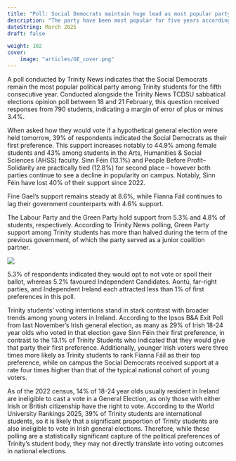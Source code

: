 ```yaml
---
title: "Poll: Social Democrats maintain huge lead as most popular party among Trinity students"
description: "The party have been most popular for five years according to polling by Trinity News"
dateString: March 2025
draft: false

weight: 102
cover:
    image: "articles/GE_cover.png"
---
```

A poll conducted by Trinity News indicates that the Social Democrats remain the most popular political party among Trinity students for the fifth consecutive year. Conducted alongside the Trinity News TCDSU sabbatical elections opinion poll between 18 and 21 February, this question received responses from 790 students, indicating a margin of error of plus or minus 3.4%.

When asked how they would vote if a hypothetical general election were held tomorrow, 39% of respondents indicated the Social Democrats as their first preference. This support increases notably to 44.9% among female students and 43% among students in the Arts, Humanities & Social Sciences (AHSS) faculty. Sinn Féin (13.1%) and People Before Profit–Solidarity are practically tied (12.8%) for second place – however both parties continue to see a decline in popularity on campus. Notably, Sinn Féin have lost 40% of their support since 2022. 

Fine Gael’s support remains steady at 8.6%, while Fianna Fáil continues to lag their government counterparts with 4.6% support. 

The Labour Party and the Green Party hold support from 5.3% and 4.8% of students, respectively. According to Trinity News polling, Green Party support among Trinity students has more than halved during the term of the previous government, of which the party served as a junior coalition partner.

![](articles/GE_1.png)

5.3% of respondents indicated they would opt to not vote or spoil their ballot, whereas 5.2% favoured Independent Candidates. Aontú, far-right parties, and Independent Ireland each attracted less than 1% of first preferences in this poll. 

Trinity students’ voting intentions stand in stark contrast with broader trends among young voters in Ireland. According to the Ipsos B&A Exit Poll from last November’s Irish general election, as many as 29% of Irish 18-24 year olds who voted in that election gave Sinn Féin their first preference, in contrast to the 13.1% of Trinity Students who indicated that they would give that party their first preference. Additionally, younger Irish voters were three times more likely as Trinity students to rank Fianna Fáil as their top preference, while on campus the Social Democrats received support at a rate four times higher than that of the typical national cohort of young voters.

As of the 2022 census, 14% of 18-24 year olds usually resident in Ireland are ineligible to cast a vote in a General Election, as only those with either Irish or British citizenship have the right to vote. According to the World University Rankings 2025, 39% of Trinity students are international students, so it is likely that a significant proportion of Trinity students are also ineligible to vote in Irish general elections. Therefore, while these polling are a statistically significant capture of the political preferences of Trinity’s student body, they may not directly translate into voting outcomes in national elections.